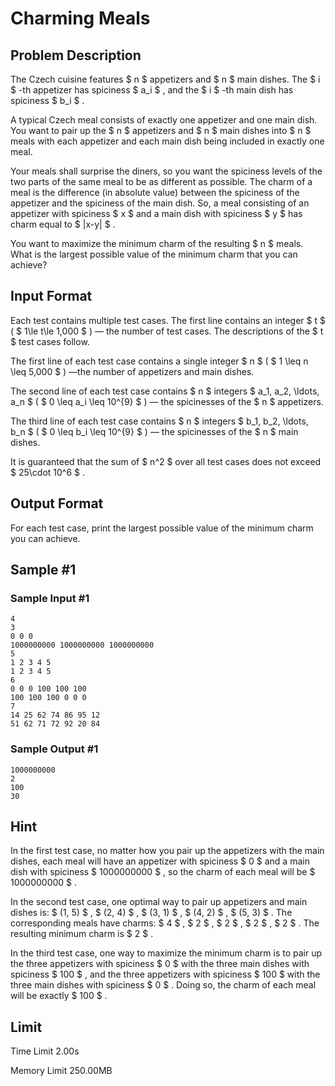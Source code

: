 # Charming Meals

## Problem Description

The Czech cuisine features $ n $ appetizers and $ n $ main dishes. The $ i $ -th appetizer has spiciness $ a_i $ , and the $ i $ -th main dish has spiciness $ b_i $ .

A typical Czech meal consists of exactly one appetizer and one main dish. You want to pair up the $ n $ appetizers and $ n $ main dishes into $ n $ meals with each appetizer and each main dish being included in exactly one meal.

Your meals shall surprise the diners, so you want the spiciness levels of the two parts of the same meal to be as different as possible. The charm of a meal is the difference (in absolute value) between the spiciness of the appetizer and the spiciness of the main dish. So, a meal consisting of an appetizer with spiciness $ x $ and a main dish with spiciness $ y $ has charm equal to $ |x-y| $ .

You want to maximize the minimum charm of the resulting $ n $ meals. What is the largest possible value of the minimum charm that you can achieve?

## Input Format

Each test contains multiple test cases. The first line contains an integer $ t $ ( $ 1\le t\le 1\,000 $ ) — the number of test cases. The descriptions of the $ t $ test cases follow.

The first line of each test case contains a single integer $ n $ ( $ 1 \leq n \leq 5\,000 $ ) —the number of appetizers and main dishes.

The second line of each test case contains $ n $ integers $ a_1, a_2, \ldots, a_n $ ( $ 0 \leq a_i \leq 10^{9} $ ) — the spicinesses of the $ n $ appetizers.

The third line of each test case contains $ n $ integers $ b_1, b_2, \ldots, b_n $ ( $ 0 \leq b_i \leq 10^{9} $ ) — the spicinesses of the $ n $ main dishes.

It is guaranteed that the sum of $ n^2 $ over all test cases does not exceed $ 25\cdot 10^6 $ .

## Output Format

For each test case, print the largest possible value of the minimum charm you can achieve.

## Sample #1

### Sample Input #1

```
4
3
0 0 0
1000000000 1000000000 1000000000
5
1 2 3 4 5
1 2 3 4 5
6
0 0 0 100 100 100
100 100 100 0 0 0
7
14 25 62 74 86 95 12
51 62 71 72 92 20 84
```

### Sample Output #1

```
1000000000
2
100
30
```

## Hint

In the first test case, no matter how you pair up the appetizers with the main dishes, each meal will have an appetizer with spiciness $ 0 $ and a main dish with spiciness $ 1000000000 $ , so the charm of each meal will be $ 1000000000 $ .

In the second test case, one optimal way to pair up appetizers and main dishes is: $ (1, 5) $ , $ (2, 4) $ , $ (3, 1) $ , $ (4, 2) $ , $ (5, 3) $ . The corresponding meals have charms: $ 4 $ , $ 2 $ , $ 2 $ , $ 2 $ , $ 2 $ . The resulting minimum charm is $ 2 $ .

In the third test case, one way to maximize the minimum charm is to pair up the three appetizers with spiciness $ 0 $ with the three main dishes with spiciness $ 100 $ , and the three appetizers with spiciness $ 100 $ with the three main dishes with spiciness $ 0 $ . Doing so, the charm of each meal will be exactly $ 100 $ .

## Limit



Time Limit
2.00s

Memory Limit
250.00MB